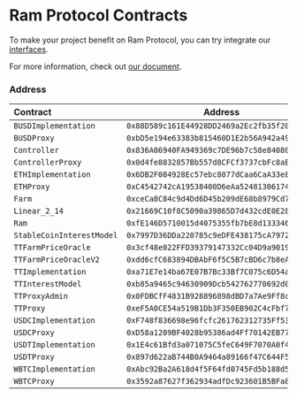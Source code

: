 # Ram Protocol Contracts

To make your project benefit on Ram Protocol, you can try integrate our [interfaces](https://github.com/ram-protocol/contract/tree/interface).

For more information, check out [our document](https://docs.rammer.finance/dev/getting-started).


### Address

| Contract | Address | Verified |
| :------- | :-----: | :------- |
| `BUSDImplementation` | `0x88D589c161E44928DD2469a2Ec2fb35f20893072` | [![](https://img.shields.io/badge/viewblock.io-BUSDImplementation-success?logo=cachet)](https://viewblock.io/thundercore/address/0x88D589c161E44928DD2469a2Ec2fb35f20893072?tab=code) |
| `BUSDProxy` | `0xbD5e194e63383b815460D1E2b56A942a4901855A` | [![](https://img.shields.io/badge/viewblock.io-BUSDProxy-success?logo=cachet)](https://viewblock.io/thundercore/address/0xbD5e194e63383b815460D1E2b56A942a4901855A?tab=code) |
| `Controller` | `0x836A06940FA949369c7DE96b7c58e840800047d1` | [![](https://img.shields.io/badge/viewblock.io-Controller-success?logo=cachet)](https://viewblock.io/thundercore/address/0x836A06940FA949369c7DE96b7c58e840800047d1?tab=code) |
| `ControllerProxy` | `0x0d4fe8832857Bb557d8CFCf3737cbFc8aE784106` | [![](https://img.shields.io/badge/viewblock.io-ControllerProxy-success?logo=cachet)](https://viewblock.io/thundercore/address/0x0d4fe8832857Bb557d8CFCf3737cbFc8aE784106?tab=code) |
| `ETHImplementation` | `0x6DB2F084928Ec57ebc8077dCaa6CaA33e86D3AaC` | [![](https://img.shields.io/badge/viewblock.io-ETHImplementation-success?logo=cachet)](https://viewblock.io/thundercore/address/0x6DB2F084928Ec57ebc8077dCaa6CaA33e86D3AaC?tab=code) |
| `ETHProxy` | `0xC4542742cA19538400D6eAa52481306174Fb36c3` | [![](https://img.shields.io/badge/viewblock.io-ETHProxy-success?logo=cachet)](https://viewblock.io/thundercore/address/0xC4542742cA19538400D6eAa52481306174Fb36c3?tab=code) |
| `Farm` | `0xceCa8C84c9d4Dd6D45b209dE68b8979Cd7f2121D` | [![](https://img.shields.io/badge/viewblock.io-Farm-success?logo=cachet)](https://viewblock.io/thundercore/address/0xceCa8C84c9d4Dd6D45b209dE68b8979Cd7f2121D?tab=code) |
| `Linear_2_14` | `0x21669C10f8C5090a39865D7d432cdE0E28c81a7C` | [![](https://img.shields.io/badge/viewblock.io-Linear__2__14-success?logo=cachet)](https://viewblock.io/thundercore/address/0x21669C10f8C5090a39865D7d432cdE0E28c81a7C?tab=code) |
| `Ram` | `0xfE146D5710015d4075355fb7bE8d133346EC63c2` | [![](https://img.shields.io/badge/viewblock.io-Ram-success?logo=cachet)](https://viewblock.io/thundercore/address/0xfE146D5710015d4075355fb7bE8d133346EC63c2?tab=code) |
| `StableCoinInterestModel` | `0x7997D36DDa220785c9eDFE438175cA7972DBc813` | [![](https://img.shields.io/badge/viewblock.io-StableCoinInterestModel-success?logo=cachet)](https://viewblock.io/thundercore/address/0x7997D36DDa220785c9eDFE438175cA7972DBc813?tab=code) |
| `TTFarmPriceOracle` | `0x3cf48e022FFD39379147332Cc04D9a901921ba71` | [![](https://img.shields.io/badge/viewblock.io-TTFarmPriceOracle-success?logo=cachet)](https://viewblock.io/thundercore/address/0x3cf48e022FFD39379147332Cc04D9a901921ba71?tab=code) |
| `TTFarmPriceOracleV2` | `0xdd6cfC683894DBAbF6f5C5B7cBD6c7b8eAfd2C9E` | [![](https://img.shields.io/badge/viewblock.io-TTFarmPriceOracleV2-success?logo=cachet)](https://viewblock.io/thundercore/address/0xdd6cfC683894DBAbF6f5C5B7cBD6c7b8eAfd2C9E?tab=code) |
| `TTImplementation` | `0xa71E7e14ba67E07B7Bc33Bf7C075c6D54a919C80` | [![](https://img.shields.io/badge/viewblock.io-TTImplementation-success?logo=cachet)](https://viewblock.io/thundercore/address/0xa71E7e14ba67E07B7Bc33Bf7C075c6D54a919C80?tab=code) |
| `TTInterestModel` | `0xb85a9465c94630909Dcb542762770692d034d4FE` | [![](https://img.shields.io/badge/viewblock.io-TTInterestModel-success?logo=cachet)](https://viewblock.io/thundercore/address/0xb85a9465c94630909Dcb542762770692d034d4FE?tab=code) |
| `TTProxyAdmin` | `0x0FDBCfF4831B928896898dBD7a7Ae9Ff8c92BE79` | [![](https://img.shields.io/badge/viewblock.io-TTProxyAdmin-success?logo=cachet)](https://viewblock.io/thundercore/address/0x0FDBCfF4831B928896898dBD7a7Ae9Ff8c92BE79?tab=code) |
| `TTProxy` | `0xeF5A0CE54a519B1Db3F350EB902C4cFbf7671D88` | [![](https://img.shields.io/badge/viewblock.io-TTProxy-success?logo=cachet)](https://viewblock.io/thundercore/address/0xeF5A0CE54a519B1Db3F350EB902C4cFbf7671D88?tab=code) |
| `USDCImplementation` | `0xF748f836698e96fcfc261762312735Ff537799f2` | [![](https://img.shields.io/badge/viewblock.io-USDCImplementation-success?logo=cachet)](https://viewblock.io/thundercore/address/0xF748f836698e96fcfc261762312735Ff537799f2?tab=code) |
| `USDCProxy` | `0xD58a1209BF4028b95386ad4Ff70142EB77264030` | [![](https://img.shields.io/badge/viewblock.io-USDCProxy-success?logo=cachet)](https://viewblock.io/thundercore/address/0xD58a1209BF4028b95386ad4Ff70142EB77264030?tab=code) |
| `USDTImplementation` | `0x1E4c61Bfd3a071075C5feC649F7070A0f4a53c1F` | [![](https://img.shields.io/badge/viewblock.io-USDTImplementation-success?logo=cachet)](https://viewblock.io/thundercore/address/0x1E4c61Bfd3a071075C5feC649F7070A0f4a53c1F?tab=code) |
| `USDTProxy` | `0x897d622aB744B0A9464a89166f47C644F5c1cC4C` | [![](https://img.shields.io/badge/viewblock.io-USDTProxy-success?logo=cachet)](https://viewblock.io/thundercore/address/0x897d622aB744B0A9464a89166f47C644F5c1cC4C?tab=code) |
| `WBTCImplementation` | `0xAbc92Ba2A618d4f5F64fd0745Fd5b188d56caC80` | [![](https://img.shields.io/badge/viewblock.io-WBTCImplementation-success?logo=cachet)](https://viewblock.io/thundercore/address/0xAbc92Ba2A618d4f5F64fd0745Fd5b188d56caC80?tab=code) |
| `WBTCProxy` | `0x3592a87627f362934adfDc923601B5BFa8e62367` | [![](https://img.shields.io/badge/viewblock.io-WBTCProxy-success?logo=cachet)](https://viewblock.io/thundercore/address/0x3592a87627f362934adfDc923601B5BFa8e62367?tab=code) |
